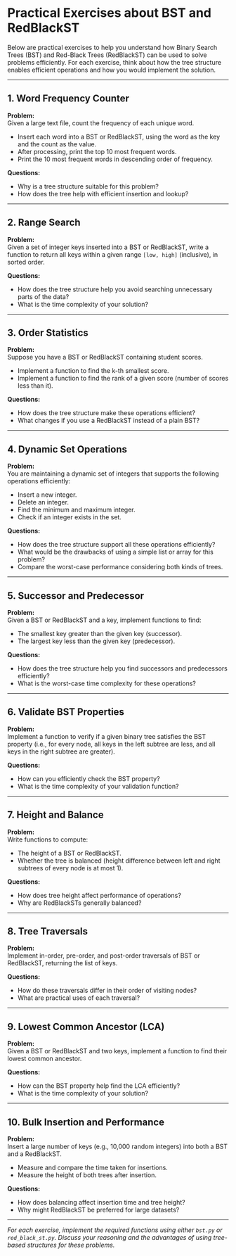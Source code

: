 # Practical Exercises about BST and RedBlackST

Below are practical exercises to help you understand how Binary Search Trees (BST) and Red-Black Trees (RedBlackST) can be used to solve problems efficiently. For each exercise, think about how the tree structure enables efficient operations and how you would implement the solution.

---

## 1. Word Frequency Counter

**Problem:**  
Given a large text file, count the frequency of each unique word.  
- Insert each word into a BST or RedBlackST, using the word as the key and the count as the value.
- After processing, print the top 10 most frequent words.
- Print the 10 most frequent words in descending order of frequency.

**Questions:**  
- Why is a tree structure suitable for this problem?
- How does the tree help with efficient insertion and lookup?

---

## 2. Range Search

**Problem:**  
Given a set of integer keys inserted into a BST or RedBlackST, write a function to return all keys within a given range `[low, high]` (inclusive), in sorted order.

**Questions:**  
- How does the tree structure help you avoid searching unnecessary parts of the data?
- What is the time complexity of your solution?

---

## 3. Order Statistics

**Problem:**  
Suppose you have a BST or RedBlackST containing student scores.  
- Implement a function to find the k-th smallest score.
- Implement a function to find the rank of a given score (number of scores less than it).

**Questions:**  
- How does the tree structure make these operations efficient?
- What changes if you use a RedBlackST instead of a plain BST?

---

## 4. Dynamic Set Operations

**Problem:**  
You are maintaining a dynamic set of integers that supports the following operations efficiently:
- Insert a new integer.
- Delete an integer.
- Find the minimum and maximum integer.
- Check if an integer exists in the set.

**Questions:**  
- How does the tree structure support all these operations efficiently?
- What would be the drawbacks of using a simple list or array for this problem?
- Compare the worst-case performance considering both kinds of trees.

---

## 5. Successor and Predecessor

**Problem:**  
Given a BST or RedBlackST and a key, implement functions to find:
- The smallest key greater than the given key (successor).
- The largest key less than the given key (predecessor).

**Questions:**  
- How does the tree structure help you find successors and predecessors efficiently?
- What is the worst-case time complexity for these operations?

---

## 6. Validate BST Properties

**Problem:**  
Implement a function to verify if a given binary tree satisfies the BST property (i.e., for every node, all keys in the left subtree are less, and all keys in the right subtree are greater).

**Questions:**  
- How can you efficiently check the BST property?
- What is the time complexity of your validation function?

---

## 7. Height and Balance

**Problem:**  
Write functions to compute:
- The height of a BST or RedBlackST.
- Whether the tree is balanced (height difference between left and right subtrees of every node is at most 1).

**Questions:**  
- How does tree height affect performance of operations?
- Why are RedBlackSTs generally balanced?

---

## 8. Tree Traversals

**Problem:**  
Implement in-order, pre-order, and post-order traversals of BST or RedBlackST, returning the list of keys.

**Questions:**  
- How do these traversals differ in their order of visiting nodes?
- What are practical uses of each traversal?

---

## 9. Lowest Common Ancestor (LCA)

**Problem:**  
Given a BST or RedBlackST and two keys, implement a function to find their lowest common ancestor.

**Questions:**  
- How can the BST property help find the LCA efficiently?
- What is the time complexity of your solution?

---

## 10. Bulk Insertion and Performance

**Problem:**  
Insert a large number of keys (e.g., 10,000 random integers) into both a BST and a RedBlackST.  
- Measure and compare the time taken for insertions.
- Measure the height of both trees after insertion.

**Questions:**  
- How does balancing affect insertion time and tree height?
- Why might RedBlackST be preferred for large datasets?

---

*For each exercise, implement the required functions using either `bst.py` or `red_black_st.py`. Discuss your reasoning and the advantages of using tree-based structures for these problems.*

